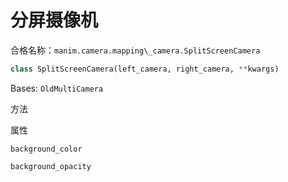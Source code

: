 # 分屏摄像机

合格名称：`manim.camera.mapping\_camera.SplitScreenCamera`

```py
class SplitScreenCamera(left_camera, right_camera, **kwargs)
```

Bases: `OldMultiCamera`


方法



属性

`background_color`

`background_opacity`
